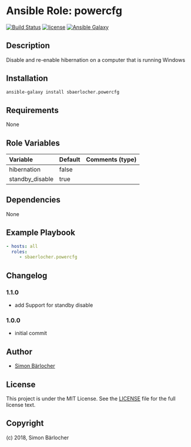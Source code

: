 # Ansible Role: powercfg

[![Build Status](https://travis-ci.org/sbaerlocher/ansible.powercfg.svg?branch=master)](https://travis-ci.org/sbaerlocher/ansible.powercfg) [![license](https://img.shields.io/github/license/mashape/apistatus.svg)](https://sbaerlo.ch/licence) [![Ansible Galaxy](http://img.shields.io/badge/ansible--galaxy-powercfg-blue.svg)](https://galaxy.ansible.com/sbaerlocher/powercfg)

## Description

Disable and re-enable hibernation on a computer that is running Windows

## Installation

```bash
ansible-galaxy install sbaerlocher.powercfg
```

## Requirements

None

## Role Variables

| Variable             | Default     | Comments (type)                                   |
| :---                 | :---        | :---                                              |
| hibernation | false | |
| standby_disable | true | |

## Dependencies

None

## Example Playbook

```yml
- hosts: all
  roles:
     - sbaerlocher.powercfg
```

## Changelog

### 1.1.0

* add Support for standby disable

### 1.0.0

* initial commit

## Author

* [Simon Bärlocher](https://sbaerlocher.ch)

## License

This project is under the MIT License. See the [LICENSE](https://sbaerlo.ch/licence) file for the full license text.

## Copyright

(c) 2018, Simon Bärlocher